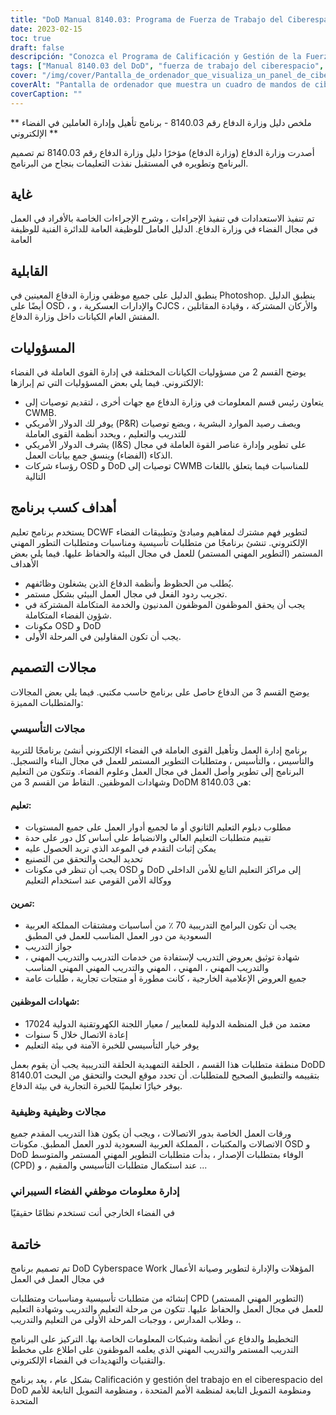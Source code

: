 ```yaml
---
title: "DoD Manual 8140.03: Programa de Fuerza de Trabajo del Ciberespacio - Resumido"
date: 2023-02-15
toc: true
draft: false
descripción: "Conozca el Programa de Calificación y Gestión de la Fuerza Laboral del Ciberespacio del DoD descrito en el Manual 8140.03".
tags: ["Manual 8140.03 del DoD", "fuerza de trabajo del ciberespacio", "programa de cualificación", "personal del DoD", "ciberseguridad"]
cover: "/img/cover/Pantalla_de_ordenador_que_visualiza_un_panel_de_ciberseguridad.png"
coverAlt: "Pantalla de ordenador que muestra un cuadro de mandos de ciberseguridad con gráficos y tablas que reflejan el estado de la seguridad de una red"
coverCaption: ""
---
```



 ** ملخص دليل وزارة الدفاع رقم 8140.03 - برنامج تأهيل وإدارة العاملين في الفضاء الإلكتروني **
 
 أصدرت وزارة الدفاع (وزارة الدفاع) مؤخرًا دليل وزارة الدفاع رقم 8140.03 تم تصميم البرنامج وتطويره في المستقبل نفذت التعليمات بنجاح من البرنامج.
 
 ## غاية
 
 تم تنفيذ الاستعدادات في تنفيذ الإجراءات ، وشرح الإجراءات الخاصة بالأفراد في العمل في مجال الفضاء في وزارة الدفاع. الدليل العامل للوظيفة العامة للدائرة الفنية للوظيفة العامة
 
 ## القابلية
 
 ينطبق الدليل على جميع موظفي وزارة الدفاع المعينين في Photoshop. ينطبق الدليل أيضًا على OSD ، والإدارات العسكرية ، و CJCS والأركان المشتركة ، وقيادة المقاتلين ، المفتش العام الكيانات داخل وزارة الدفاع.
 
 ## المسؤوليات
 
 يوضح القسم 2 من مسؤوليات الكيانات المختلفة في إدارة القوى العاملة في الفضاء الإلكتروني. فيما يلي بعض المسؤوليات التي تم إبرازها:
 
 - يتعاون رئيس قسم المعلومات في وزارة الدفاع مع جهات أخرى ، لتقديم توصيات إلى CWMB.
 - يوفر لك الدولار الأمريكي (P&R) ويصف رصيد الموارد البشرية ، ويضع توصيات للتدريب والتعليم ، ويحدد أنظمة القوى العاملة
 - يشرف الدولار الأمريكي (I&S) على تطوير وإدارة عناصر القوة العاملة في مجال الذكاء (الفضاء) وينسق جمع بيانات العمل.
 - رؤساء شركات OSD و DoD توصيات إلى CWMB للمناسبات فيما يتعلق باللغات التالية
 
 ## أهداف كسب برنامج
 
 يستخدم برنامج تعليم DCWF لتطوير فهم مشترك لمفاهيم ومبادئ وتطبيقات الفضاء الإلكتروني. تنشئ برنامجًا من متطلبات تأسيسية ومناسبات ومتطلبات التطور المهني المستمر (التطوير المهني المستمر) للعمل في مجال البيئة والحفاظ عليها. فيما يلي بعض الأهداف
 
 - يُطلب من الحظوظ وأنظمة الدفاع الذين يشغلون وظائفهم.
 - تجريب ردود الفعل في مجال العمل البيئي بشكل مستمر.
 - يجب أن يحقق الموظفون الموظفون المدنيون والخدمة المتكاملة المشتركة في شؤون الفضاء المتكاملة.
 - مكونات OSD و DoD
 - يجب أن تكون المقاولين في المرحلة الأولى.
 
 ## مجالات التصميم
 
 يوضح القسم 3 من الدفاع حاصل على برنامج حاسب مكتبي. فيما يلي بعض المجالات والمتطلبات المميزة:
 
 ### مجالات التأسيسي
 
 برنامج إدارة العمل وتأهيل القوى العاملة في الفضاء الإلكتروني أنشئ برنامجًا للتربية والتأسيس ، والتأسيس ، ومتطلبات التطوير المستمر للعمل في مجال البناء والتسجيل. البرنامج إلى تطوير وأصل العمل في مجال العمل وعلوم الفضاء. وتتكون من التعليم وشهادات الموظفين. النقاط من القسم 3 من DoDM 8140.03 هي:
 
 #### تعليم:
 
 - مطلوب دبلوم التعليم الثانوي أو ما لجميع أدوار العمل على جميع المستويات
 - تقييم متطلبات التعليم العالي والانضباط على أساس كل دور على حدة
 - يمكن إثبات التقدم في الموعد الذي تريد الحصول عليه
 - تحديد البحث والتحقق من التصنيع
 - يجب أن تنظر في مكونات OSD و DoD إلى مراكز التعليم التابع للأمن الداخلي ووكالة الأمن القومي عند استخدام التعليم
 
 #### تمرين:
 
 - يجب أن تكون البرامج التدريبية 70 ٪ من أساسيات ومشتقات المملكة العربية السعودية من دور العمل المناسب للعمل في المطبق
 - جواز التدريب
 - شهادة توثيق بعروض التدريب لإستفادة من خدمات التدريب والتدريب المهني ، والتدريب المهني ، المهني ، المهني والتدريب المهني المهني المناسب
 - جميع العروض الإعلامية الخارجية ، كانت مطورة أو منتجات تجارية ، طلبات عامة
 
 #### شهادات الموظفين:
 
 - معتمد من قبل المنظمة الدولية للمعايير / معيار اللجنة الكهروتقنية الدولية 17024
 - إعادة الاتصال خلال 5 سنوات
 - يوفر خيار التأسيسي للخبرة الآمنة في بيئة التعليم
 
 منطقة متطلبات هذا القسم ، الحلقة التمهيدية الحلقة التدريبية يجب أن يقوم بعمل DoDD 8140.01 بتقييمه والتطبيق الصحيح للمتطلبات. أن تحدد موقع البحث والتحقق من البحث يوفر خيارًا تعليميًا للخبرة التجارية في بيئة الدفاع.
 
 ### مجالات وظيفية وظيفية
 
 ورقات العمل الخاصة بدور الاتصالات ، ويجب أن يكون هذا التدريب المقدم جميع الاتصالات والمكتبات ، المملكة العربية السعودية لدور العمل المطبق. مكونات OSD و DoD الوفاء بمتطلبات الإصدار ، بدأت متطلبات التطوير المهني المستمر والمتوسط (CPD) عند استكمال متطلبات التأسيسي والمقيم ، و ...
 
 ### إدارة معلومات موظفي الفضاء السيبراني
 
 في الفضاء الخارجي أنت تستخدم نظامًا حقيقيًا
 
 ## خاتمة
 
 تم تصميم برنامج DoD Cyberspace Work المؤهلات والإدارة لتطوير وصيانة الأعمال في مجال العمل في العمل
 
 إنشائه من متطلبات تأسيسية ومناسبات ومتطلبات CPD (التطوير المهني المستمر) للعمل في مجال العمل والحفاظ عليها. تتكون من مرحلة التعليم والتدريب وشهادة التعليم ، وطلاب المدارس ، ووجبات المرحلة الأولى من التعليم والتدريب.
 
 التخطيط والدفاع عن أنظمة وشبكات المعلومات الخاصة بها. التركيز على البرنامج التدريب المستمر والتدريب المهني الذي يعلمه الموظفون على اطلاع على مخطط والتقنيات والتهديدات في الفضاء الإلكتروني.
 
 بشكل عام ، يعد برنامج Calificación y gestión del trabajo en el ciberespacio del DoD ومنظومة التمويل التابعة لمنظمة الأمم المتحدة ، ومنظومة التمويل التابعة للأمم المتحدة
